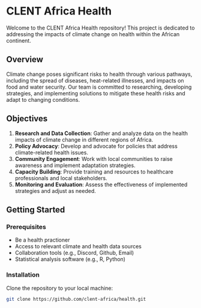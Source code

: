 # CLENT Africa Health

Welcome to the CLENT Africa Health repository! This project is dedicated to addressing the impacts of climate change on health within the African continent.

## Overview

Climate change poses significant risks to health through various pathways, including the spread of diseases, heat-related illnesses, and impacts on food and water security. Our team is committed to researching, developing strategies, and implementing solutions to mitigate these health risks and adapt to changing conditions.

## Objectives

1. **Research and Data Collection**: Gather and analyze data on the health impacts of climate change in different regions of Africa.
2. **Policy Advocacy**: Develop and advocate for policies that address climate-related health issues.
3. **Community Engagement**: Work with local communities to raise awareness and implement adaptation strategies.
4. **Capacity Building**: Provide training and resources to healthcare professionals and local stakeholders.
5. **Monitoring and Evaluation**: Assess the effectiveness of implemented strategies and adjust as needed.

## Getting Started

### Prerequisites

- Be a health practioner
- Access to relevant climate and health data sources
- Collaboration tools (e.g., Discord, Github, Email)
- Statistical analysis software (e.g., R, Python)

### Installation

Clone the repository to your local machine:

```bash
git clone https://github.com/clent-africa/health.git
